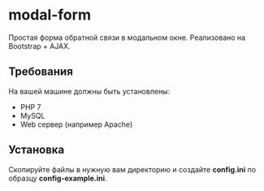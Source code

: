 # modal-form
Простая форма обратной связи в модальном окне. Реализовано на Bootstrap + AJAX.

## Требования
На вашей машине должны быть установлены:
 * PHP 7
 * MySQL
 * Web сервер (например Apache)

## Установка
Скопируйте файлы в нужную вам директорию и создайте **config.ini** по образцу **config-example.ini**.